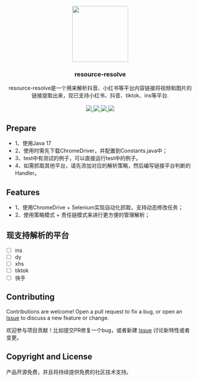 <p align="center" >
    <img src="https://cdn-static.mgcc.com.cn/static/asfgadsgasga.webp" width="150">
    <h3 align="center">resource-resolve</h3>
    <p align="center">
        resource-resolve是一个用来解析抖音、小红书等平台内容链接将视频和图片的链接提取出来，现已支持小红书、抖音、tiktok、ins等平台.
        <br>
        <br>
        <a href="https://github.com/zhanghoude/resource-resolve/actions">
            <img src="https://github.com/zhanghoude/resource-resolve/actions/workflows/maven.yml/badge.svg?branch=main" >
        </a>
        <a href="https://github.com/zhanghoude/resource-resolve/releases">
            <img src="https://img.shields.io/github/release/zhanghoude/resource-resolve.svg" >
        </a>
        <a href="https://github.com/zhanghoude/resource-resolve/">
            <img src="https://img.shields.io/github/stars/zhanghoude/resource-resolve" >
        </a>
        <a href="https://www.apache.org/licenses/LICENSE-2.0">
            <img src="https://img.shields.io/badge/License-Apache%202.0-blue.svg" >
        </a>
    </p>
<p>

## Prepare
- 1、使用Java 17
- 2、使用时需先下载ChromeDriver，并配置到Constants.java中；
- 3、test中有测试的例子，可以直接运行test中的例子。
- 4、如需抓取其他平台，请先添加对应的解析策略，然后编写链接平台判断的Handler。

## Features
- 1、使用ChromeDrive + Selenium实现自动化抓取，支持动态修改任务；
- 2、使用策略模式 + 责任链模式来进行更方便的管理解析；

## 现支持解析的平台
- [ ] ins
- [ ] dy
- [ ] xhs
- [ ] tiktok
- [ ] 快手

## Contributing
Contributions are welcome! Open a pull request to fix a bug, or open an [Issue](https://github.com/zhanghoude/resource-resolve/issues/) to discuss a new feature or change.

欢迎参与项目贡献！比如提交PR修复一个bug，或者新建 [Issue](https://github.com/zhanghoude/resource-resolve/issues/) 讨论新特性或者变更。


## Copyright and License

产品开源免费，并且将持续提供免费的社区技术支持。
